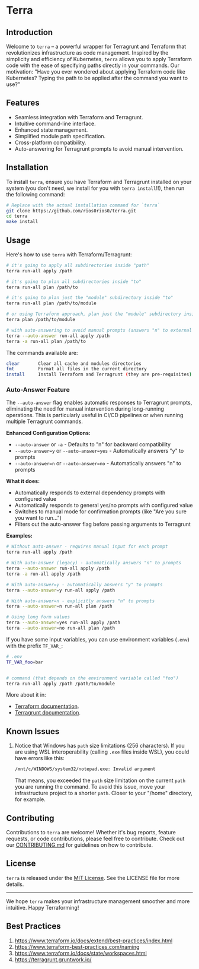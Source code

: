 # Terra

## Introduction
Welcome to `terra` – a powerful wrapper for Terragrunt and Terraform that revolutionizes infrastructure as code management.
Inspired by the simplicity and efficiency of Kubernetes, `terra` allows you to apply Terraform code with the ease of specifying paths directly in your commands.
Our motivation: "Have you ever wondered about applying Terraform code like Kubernetes? Typing the path to be applied after the command you want to use?"

## Features
- Seamless integration with Terraform and Terragrunt.
- Intuitive command-line interface.
- Enhanced state management.
- Simplified module path specification.
- Cross-platform compatibility.
- Auto-answering for Terragrunt prompts to avoid manual intervention.

## Installation
To install `terra`, ensure you have Terraform and Terragrunt installed on your system
(you don't need, we install for you with `terra install`!!), then run the following command:
```bash
# Replace with the actual installation command for `terra`
git clone https://github.com/rios0rios0/terra.git
cd terra
make install
```

## Usage
Here's how to use `terra` with Terraform/Terragrunt:
```bash
# it's going to apply all subdirectories inside "path"
terra run-all apply /path

# it's going to plan all subdirectories inside "to"
terra run-all plan /path/to

# it's going to plan just the "module" subdirectory inside "to"
terra run-all plan /path/to/module

# or using Terraform approach, plan just the "module" subdirectory inside "to"
terra plan /path/to/module

# with auto-answering to avoid manual prompts (answers "n" to external dependency prompts)
terra --auto-answer run-all apply /path
terra -a run-all plan /path/to
```

The commands available are:
```bash
clear       Clear all cache and modules directories
fmt         Format all files in the current directory
install     Install Terraform and Terragrunt (they are pre-requisites)
```

### Auto-Answer Feature

The `--auto-answer` flag enables automatic responses to Terragrunt prompts, eliminating the need for manual intervention during long-running operations. This is particularly useful in CI/CD pipelines or when running multiple Terragrunt commands.

**Enhanced Configuration Options:**
- `--auto-answer` or `-a` - Defaults to "n" for backward compatibility
- `--auto-answer=y` or `--auto-answer=yes` - Automatically answers "y" to prompts
- `--auto-answer=n` or `--auto-answer=no` - Automatically answers "n" to prompts

**What it does:**
- Automatically responds to external dependency prompts with configured value
- Automatically responds to general yes/no prompts with configured value
- Switches to manual mode for confirmation prompts (like "Are you sure you want to run...")
- Filters out the auto-answer flag before passing arguments to Terragrunt

**Examples:**
```bash
# Without auto-answer - requires manual input for each prompt
terra run-all apply /path

# With auto-answer (legacy) - automatically answers "n" to prompts
terra --auto-answer run-all apply /path
terra -a run-all apply /path

# With auto-answer=y - automatically answers "y" to prompts
terra --auto-answer=y run-all apply /path

# With auto-answer=n - explicitly answers "n" to prompts  
terra --auto-answer=n run-all plan /path

# Using long form values
terra --auto-answer=yes run-all apply /path
terra --auto-answer=no run-all plan /path
```

If you have some input variables, you can use environment variables (`.env`) with the prefix `TF_VAR_`:
```bash
# .env
TF_VAR_foo=bar


# command (that depends on the environment variable called "foo")
terra run-all apply /path /path/to/module
```
More about it in:
- [Terraform documentation](https://www.terraform.io/docs/language/values/variables.html#environment-variables).
- [Terragrunt documentation](https://terragrunt.gruntwork.io/docs/features/inputs/).

## Known Issues
1. Notice that Windows has `path` size limitations (256 characters).
   If you are using WSL interoperability (calling `.exe` files inside WSL), you could have errors like this:
   ```bash
   /mnt/c/WINDOWS/system32/notepad.exe: Invalid argument
   ```
   That means, you exceeded the `path` size limitation on the current `path` you are running the command.
   To avoid this issue, move your infrastructure project to a shorter `path`. Closer to your "/home" directory, for example.

## Contributing
Contributions to `terra` are welcome! Whether it's bug reports, feature requests, or code contributions, please feel free to contribute.
Check out our [CONTRIBUTING.md](CONTRIBUTING.md) for guidelines on how to contribute.

## License
`terra` is released under the [MIT License](LICENSE.md). See the LICENSE file for more details.

---

We hope `terra` makes your infrastructure management smoother and more intuitive. Happy Terraforming!

## Best Practices

1. https://www.terraform.io/docs/extend/best-practices/index.html
2. https://www.terraform-best-practices.com/naming
3. https://www.terraform.io/docs/state/workspaces.html
4. https://terragrunt.gruntwork.io/
